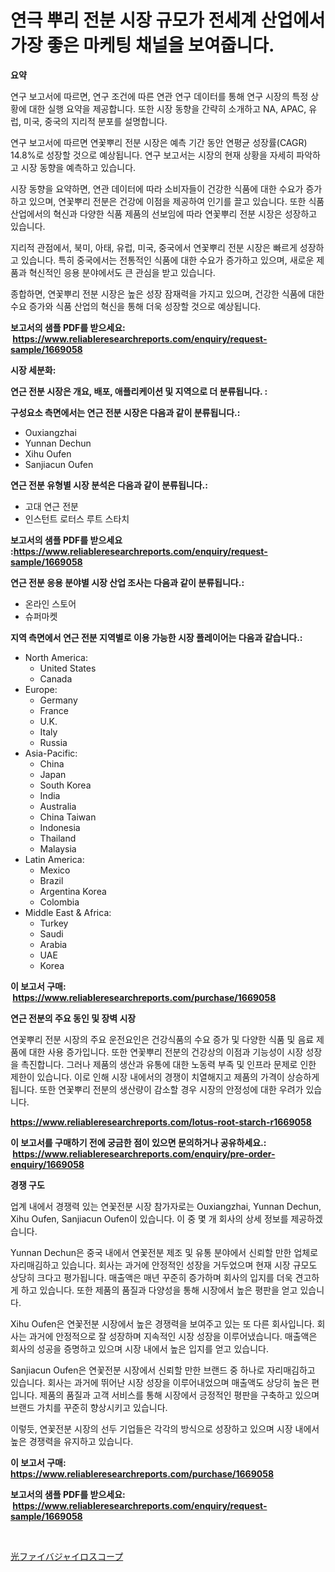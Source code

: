<p><h1>연극 뿌리 전분 시장 규모가 전세계 산업에서 가장 좋은 마케팅 채널을 보여줍니다.</h1></p><p><strong>요약</strong></p>
<p><p>연구 보고서에 따르면, 연구 조건에 따른 연관 연구 데이터를 통해 연구 시장의 특정 상황에 대한 실행 요약을 제공합니다. 또한 시장 동향을 간략히 소개하고 NA, APAC, 유럽, 미국, 중국의 지리적 분포를 설명합니다. </p><p>연구 보고서에 따르면 연꽃뿌리 전분 시장은 예측 기간 동안 연평균 성장률(CAGR) 14.8%로 성장할 것으로 예상됩니다. 연구 보고서는 시장의 현재 상황을 자세히 파악하고 시장 동향을 예측하고 있습니다.</p><p>시장 동향을 요약하면, 연관 데이터에 따라 소비자들이 건강한 식품에 대한 수요가 증가하고 있으며, 연꽃뿌리 전분은 건강에 이점을 제공하여 인기를 끌고 있습니다. 또한 식품 산업에서의 혁신과 다양한 식품 제품의 선보임에 따라 연꽃뿌리 전분 시장은 성장하고 있습니다.</p><p>지리적 관점에서, 북미, 아태, 유럽, 미국, 중국에서 연꽃뿌리 전분 시장은 빠르게 성장하고 있습니다. 특히 중국에서는 전통적인 식품에 대한 수요가 증가하고 있으며, 새로운 제품과 혁신적인 응용 분야에서도 큰 관심을 받고 있습니다.</p><p>종합하면, 연꽃뿌리 전분 시장은 높은 성장 잠재력을 가지고 있으며, 건강한 식품에 대한 수요 증가와 식품 산업의 혁신을 통해 더욱 성장할 것으로 예상됩니다.</p></p>
<p><strong>보고서의 샘플 PDF를 받으세요: &nbsp;<a href="https://www.reliableresearchreports.com/enquiry/request-sample/1669058">https://www.reliableresearchreports.com/enquiry/request-sample/1669058</a></strong></p>
<p><strong>시장 세분화:</strong></p>
<p><strong> 연근 전분 시장은 개요, 배포, 애플리케이션 및 지역으로 더 분류됩니다. :</strong></p>
<p><strong>구성요소 측면에서는 연근 전분 시장은 다음과 같이 분류됩니다.:</strong></p>
<p><ul><li>Ouxiangzhai</li><li>Yunnan Dechun</li><li>Xihu Oufen</li><li>Sanjiacun Oufen</li></ul></p>
<p><strong> 연근 전분 유형별 시장 분석은 다음과 같이 분류됩니다.:</strong></p>
<p><ul><li>고대 연근 전분</li><li>인스턴트 로터스 루트 스타치</li></ul></p>
<p><strong>보고서의 샘플 PDF를 받으세요 :<a href="https://www.reliableresearchreports.com/enquiry/request-sample/1669058">https://www.reliableresearchreports.com/enquiry/request-sample/1669058</a></strong></p>
<p><strong> 연근 전분 응용 분야별 시장 산업 조사는 다음과 같이 분류됩니다.:</strong></p>
<p><ul><li>온라인 스토어</li><li>슈퍼마켓</li></ul></p>
<p><strong>지역 측면에서 연근 전분 지역별로 이용 가능한 시장 플레이어는 다음과 같습니다.:</strong></p>
<p><ul>
    <li>
        North America:
        <ul>
            <li>United States</li>
            <li>Canada</li>
        </ul>
    </li>
    <li>
        Europe:
        <ul>
            <li>Germany</li>
            <li>France</li>
            <li>U.K.</li>
            <li>Italy</li>
            <li>Russia</li>
        </ul>
    </li>
    <li>
        Asia-Pacific:
        <ul>
            <li>China</li>
            <li>Japan</li>
            <li>South Korea</li>
            <li>India</li>
            <li>Australia</li>
            <li>China Taiwan</li>
            <li>Indonesia</li>
            <li>Thailand</li>
            <li>Malaysia</li>
        </ul>
    </li>
    <li>
        Latin America:
        <ul>
            <li>Mexico</li>
            <li>Brazil</li>
            <li>Argentina Korea</li>
            <li>Colombia</li>
        </ul>
    </li>
    <li>
        Middle East & Africa:
        <ul>
            <li>Turkey</li>
            <li>Saudi</li>
            <li>Arabia</li>
            <li>UAE</li>
            <li>Korea</li>
        </ul>
    </li>
    </ul></p>
<p><strong>이 보고서 구매: &nbsp;<a href="https://www.reliableresearchreports.com/purchase/1669058">https://www.reliableresearchreports.com/purchase/1669058</a></strong></p>
<p><strong>연근 전분의 주요 동인 및 장벽 시장</strong></p>
<p><p>연꽃뿌리 전분 시장의 주요 운전요인은 건강식품의 수요 증가 및 다양한 식품 및 음료 제품에 대한 사용 증가입니다. 또한 연꽃뿌리 전분의 건강상의 이점과 기능성이 시장 성장을 촉진합니다. 그러나 제품의 생산과 유통에 대한 노동력 부족 및 인프라 문제로 인한 제한이 있습니다. 이로 인해 시장 내에서의 경쟁이 치열해지고 제품의 가격이 상승하게 됩니다. 또한 연꽃뿌리 전분의 생산량이 감소할 경우 시장의 안정성에 대한 우려가 있습니다.</p></p>
<p><strong><a href="https://www.reliableresearchreports.com/lotus-root-starch-r1669058">https://www.reliableresearchreports.com/lotus-root-starch-r1669058</a></strong></p>
<p><strong>이 보고서를 구매하기 전에 궁금한 점이 있으면 문의하거나 공유하세요.: &nbsp;<a href="https://www.reliableresearchreports.com/enquiry/pre-order-enquiry/1669058">https://www.reliableresearchreports.com/enquiry/pre-order-enquiry/1669058</a></strong></p>
<p><strong>경쟁 구도</strong></p>
<p><p>업계 내에서 경쟁력 있는 연꽃전분 시장 참가자로는 Ouxiangzhai, Yunnan Dechun, Xihu Oufen, Sanjiacun Oufen이 있습니다. 이 중 몇 개 회사의 상세 정보를 제공하겠습니다.</p><p>Yunnan Dechun은 중국 내에서 연꽃전분 제조 및 유통 분야에서 신뢰할 만한 업체로 자리매김하고 있습니다. 회사는 과거에 안정적인 성장을 거두었으며 현재 시장 규모도 상당히 크다고 평가됩니다. 매출액은 매년 꾸준히 증가하며 회사의 입지를 더욱 견고하게 하고 있습니다. 또한 제품의 품질과 다양성을 통해 시장에서 높은 평판을 얻고 있습니다.</p><p>Xihu Oufen은 연꽃전분 시장에서 높은 경쟁력을 보여주고 있는 또 다른 회사입니다. 회사는 과거에 안정적으로 잘 성장하며 지속적인 시장 성장을 이루어냈습니다. 매출액은 회사의 성공을 증명하고 있으며 시장 내에서 높은 입지를 얻고 있습니다.</p><p>Sanjiacun Oufen은 연꽃전분 시장에서 신뢰할 만한 브랜드 중 하나로 자리매김하고 있습니다. 회사는 과거에 뛰어난 시장 성장을 이루어내었으며 매출액도 상당히 높은 편입니다. 제품의 품질과 고객 서비스를 통해 시장에서 긍정적인 평판을 구축하고 있으며 브랜드 가치를 꾸준히 향상시키고 있습니다.</p><p>이렇듯, 연꽃전분 시장의 선두 기업들은 각각의 방식으로 성장하고 있으며 시장 내에서 높은 경쟁력을 유지하고 있습니다.</p></p>
<p><strong>이 보고서 구매: &nbsp; <a href="https://www.reliableresearchreports.com/purchase/1669058">https://www.reliableresearchreports.com/purchase/1669058</a></strong></p>
<p><strong>보고서의 샘플 PDF를 받으세요: &nbsp;<a href="https://www.reliableresearchreports.com/enquiry/request-sample/1669058">https://www.reliableresearchreports.com/enquiry/request-sample/1669058</a></strong><strong></strong></p>
<p>&nbsp;</p>
<p><p><a href="https://github.com/nemesis2824/Market-Research-Report-List-1/blob/main/490728017743.md">光ファイバジャイロスコープ</a></p></p>